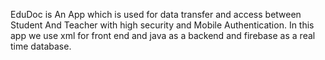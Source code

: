 EduDoc is An App which is used for data transfer and access between Student And Teacher with high security and Mobile Authentication. 
In this app we use xml for front end and java as a backend and firebase as a real time database.
